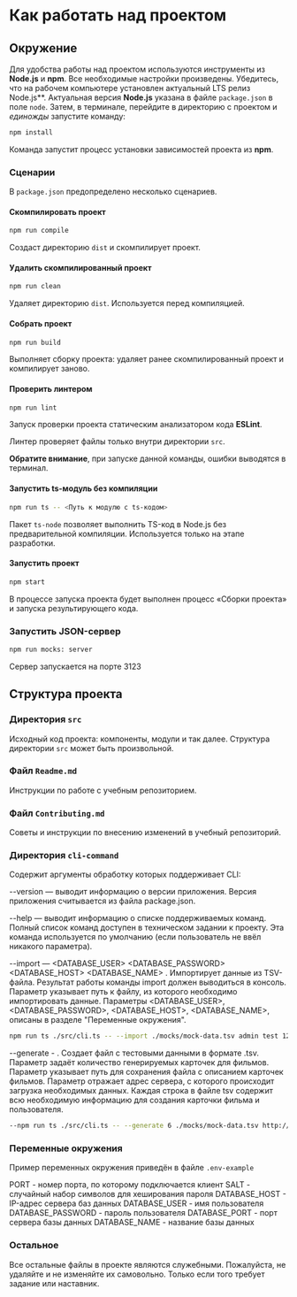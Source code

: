 # Как работать над проектом

## Окружение

Для удобства работы над проектом используются инструменты из **Node.js** и **npm**. Все необходимые настройки произведены. Убедитесь, что на рабочем компьютере установлен актуальный LTS релиз Node.js**. Актуальная версия **Node.js** указана в файле `package.json` в поле `node`. Затем, в терминале, перейдите в директорию с проектом и _единожды_ запустите команду:

```bash
npm install
```

Команда запустит процесс установки зависимостей проекта из **npm**.

### Сценарии

В `package.json` предопределено несколько сценариев.

#### Скомпилировать проект

```bash
npm run compile
```

Создаст директорию `dist` и скомпилирует проект.

#### Удалить скомпилированный проект

```bash
npm run clean
```

Удаляет директорию `dist`. Используется перед компиляцией.

#### Собрать проект

```bash
npm run build
```

Выполняет сборку проекта: удаляет ранее скомпилированный проект и компилирует заново.

#### Проверить линтером

```bash
npm run lint
```

Запуск проверки проекта статическим анализатором кода **ESLint**.

Линтер проверяет файлы только внутри директории `src`.

**Обратите внимание**, при запуске данной команды, ошибки выводятся в терминал.

#### Запустить ts-модуль без компиляции

```bash
npm run ts -- <Путь к модулю с ts-кодом>
```

Пакет `ts-node` позволяет выполнить TS-код в Node.js без предварительной компиляции. Используется только на этапе разработки.

#### Запустить проект

```bash
npm start
```

В процессе запуска проекта будет выполнен процесс «Сборки проекта» и запуска результирующего кода.

### Запустить JSON-сервер

```bash
npm run mocks: server
```

Сервер запускается на порте 3123

## Структура проекта

### Директория `src`

Исходный код проекта: компоненты, модули и так далее. Структура директории `src` может быть произвольной.

### Файл `Readme.md`

Инструкции по работе с учебным репозиторием.

### Файл `Contributing.md`

Советы и инструкции по внесению изменений в учебный репозиторий.

### Директория `cli-command`

Содержит аргументы обработку которых поддерживает CLI:

--version — выводит информацию о версии приложения. Версия приложения считывается из файла package.json.

--help — выводит информацию о списке поддерживаемых команд. Полный список команд доступен в техническом задании к проекту. Эта команда используется по умолчанию (если пользователь не ввёл никакого параметра).

--import — <filepath> <DATABASE_USER> <DATABASE_PASSWORD> <DATABASE_HOST> <DATABASE_NAME> <SALT>. Импортирует данные из TSV-файла. Результат работы команды import должен выводиться в консоль. Параметр <filepath> указывает путь к файлу, из которого необходимо импортировать данные. Параметры <DATABASE_USER>, <DATABASE_PASSWORD>, <DATABASE_HOST>, <DATABASE_NAME>, <SALT> описаны в разделе "Переменные окружения".

```bash
npm run ts ./src/cli.ts -- --import ./mocks/mock-data.tsv admin test 127.0.0.1 course-nodejs space
```

--generate - <n> <filepath> <url>. Создает файл с тестовыми данными в формате .tsv. Параметр <n> задаёт количество генерируемых карточек для фильмов. Параметр <filepath> указывает путь для сохранения файла с описанием карточек фильмов. Параметр <url> отражает адрес сервера, с которого происходит загрузка необходимых данных. Каждая строка в файле tsv содержит всю необходимую информацию для создания карточки фильма и пользователя.

```bash
--npm run ts ./src/cli.ts -- --generate 6 ./mocks/mock-data.tsv http://localhost:3123/api
```
### Переменные окружения

Пример переменных окружения приведён в файле `.env-example`

PORT - номер порта, по которому подключается клиент
SALT - случайный набор символов для хеширования пароля
DATABASE_HOST - IP-адрес сервера баз данных
DATABASE_USER - имя пользователя
DATABASE_PASSWORD - пароль пользователя
DATABASE_PORT - порт сервера базы данных
DATABASE_NAME - название базы данных

### Остальное

Все остальные файлы в проекте являются служебными. Пожалуйста, не удаляйте и не изменяйте их самовольно. Только если того требует задание или наставник.
